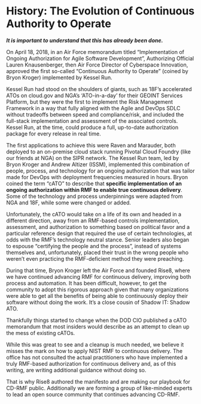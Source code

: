 # History: The Evolution of Continuous Authority to Operate

***It is important to understand that this has already been done.***

On April 18, 2018, in an Air Force memorandum titled “Implementation of Ongoing Authorization for Agile Software Development”, Authorizing Official Lauren Knausenberger, then Air Force Director of Cyberspace Innovation, approved the first so-called “Continuous Authority to Operate” (coined by Bryon Kroger) implemented by Kessel Run.

Kessel Run had stood on the shoulders of giants, such as 18F’s accelerated ATOs on cloud.gov and NGA’s ‘ATO-in-a-day’ for their GEOINT Services Platform, but they were the first to implement the Risk Management Framework in a way that fully aligned with the Agile and DevOps SDLC without tradeoffs between speed and compliance/risk, and included the full-stack implementation and assessment of the associated controls. Kessel Run, at the time, could produce a full, up-to-date authorization package for every release in real time. 

The first applications to achieve this were Raven and Marauder, both deployed to an on-premise cloud stack running Pivotal Cloud Foundry (like our friends at NGA) on the SIPR network. The Kessel Run team, led by Bryon Kroger and Andrew Altizer (ISSM), implemented this combination of people, process, and technology for an ongoing authorization that was tailor made for DevOps with deployment frequencies measured in hours. Bryon coined the term “cATO” to describe that **specific implementation of an ongoing authorization within RMF to enable true continuous delivery**. Some of the technology and process underpinnings were adapted from NGA and 18F, while some were changed or added. 

Unfortunately, the cATO would take on a life of its own and headed in a different direction, away from an RMF-based controls implementation, assessment, and authorization to something based on political favor and a particular reference design that required the use of certain technologies, at odds with the RMF’s technology neutral stance. Senior leaders also began to espouse “certifying the people and the process”, instead of systems themselves and, unfortunately, placed their trust in the wrong people who weren’t even practicing the RMF-deficient method they were preaching. 

During that time, Bryon Kroger left the Air Force and founded Rise8, where we have continued advancing RMF for continuous delivery, improving both process and automation. It has been difficult, however, to get the community to adopt this rigorous approach given that many organizations were able to get all the benefits of being able to continuously deploy their software without doing the work. It’s a close cousin of Shadow IT: Shadow ATO.

Thankfully things started to change when the DOD CIO published a cATO memorandum that most insiders would describe as an attempt to clean up the mess of existing cATOs. 

While this was great to see and a cleanup is much needed, we believe it misses the mark on how to apply NIST RMF to continuous delivery. The office has not consulted the actual practitioners who have implemented a truly RMF-based authorization for continuous delivery and, as of this writing, are writing additional guidance without doing so.

That is why Rise8 authored the manifesto and are making our playbook for CD-RMF public. Additionally we are forming a group of like-minded experts to lead an open source community that continues advancing CD-RMF.

